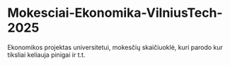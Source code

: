 # Mokesciai-Ekonomika-VilniusTech-2025
Ekonomikos projektas universitetui, mokesčių skaičiuoklė, kuri parodo kur tiksliai keliauja pinigai ir t.t.
